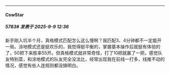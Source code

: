 ﻿
*****

####  CswStar  
##### 5783#       发表于 2025-9-9 12:36

新手刚入坑半个月，真格模式匹配怎么这么慢啊？我匹配3、4分钟都不一定能开一局。涂地模式还是挺欢乐的，我觉得挺平衡的，掌握基本操作后就挺有体验的了，50把下来胜率55开。但真格模式就非常奇怪，打了10把就赢了一把，感觉队友特别菜，和涂地模式的队友完全没法比，经常出现我在前线一打多，线推不动的情况，感觉有些人连规则都没搞明白。

